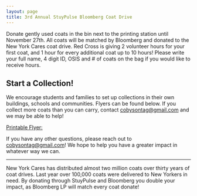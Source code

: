 ```yaml
---
layout: page
title: 3rd Annual StuyPulse Bloomberg Coat Drive 
---
```

Donate gently used coats in the bin next to the printing station until November 27th. All coats will be matched by Bloomberg and donated to the New York Cares coat drive.
Red Cross is giving 2 volunteer hours for your first coat, and 1 hour for every additional coat up to 10 hours! Please write your full name, 4 digit ID, OSIS and # of coats on the bag if you would like to receive hours.

## Start a Collection!
We encourage students and families to set up collections in their own buildings, schools and communities. Flyers can be found below.
If you collect more coats than you can carry, contact cobysontag@gmail.com and we may be able to help!

[Printable Flyer:](https://stuypulse.nyc3.digitaloceanspaces.com/site/sponsorships/Coat%20Drive%20Public%20Flyer.pdf)

If you have any other questions, please reach out to cobysontag@gmail.com! We hope to help you have a greater impact in whatever way we can. 
<hr>
New York Cares has distributed almost two million coats over thirty years of coat drives. Last year over 100,000 coats were delivered to New Yorkers in need. By donating through StuyPulse and Bloomberg you double your impact, as Bloomberg LP will match every coat donate!
